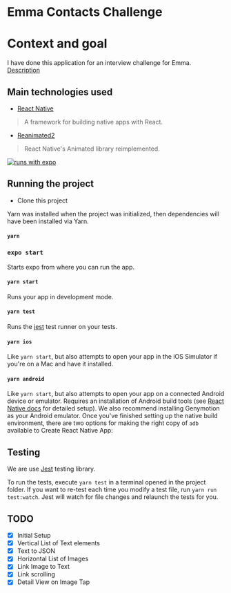 # Emma Contacts Challenge

# Context and goal

I have done this application for an interview challenge for Emma. [Description](https://www.notion.so/React-Native-Engineering-challenge-cf7aa682c1c143d9b1bc73f17bb4f8a2)


## Main technologies used

- [React Native](https://github.com/facebook/react-native)

> A framework for building native apps with React.

- [Reanimated2](https://github.com/software-mansion/react-native-reanimated)

> React Native's Animated library reimplemented.

[![runs with expo](https://img.shields.io/badge/Runs%20with%20Expo-000.svg?style=flat-square&logo=EXPO&labelColor=f3f3f3&logoColor=000)](https://expo.io/)

## Running the project

- Clone this project

Yarn was installed when the project was initialized, then dependencies will have been installed via Yarn.
#### `yarn`

### `expo start`

Starts expo from where you can run the app.

#### `yarn start`

Runs your app in development mode.

#### `yarn test`

Runs the [jest](https://github.com/facebook/jest) test runner on your tests.

#### `yarn ios`

Like `yarn start`, but also attempts to open your app in the iOS Simulator if you're on a Mac and have it installed.

#### `yarn android`

Like `yarn start`, but also attempts to open your app on a connected Android device or emulator. Requires an installation of Android build tools (see [React Native docs](https://facebook.github.io/react-native/docs/getting-started.html) for detailed setup). We also recommend installing Genymotion as your Android emulator. Once you've finished setting up the native build environment, there are two options for making the right copy of `adb` available to Create React Native App:


## Testing

We are use [Jest](https://facebook.github.io/jest/) testing library.

To run the tests, execute ```yarn test``` in a terminal opened in the project folder.
If you want to re-test each time you modify a test file, run ```yarn run test:watch```. Jest will watch for file changes and relaunch the tests for you.

## TODO

- [x] Initial Setup
- [x] Vertical List of Text elements
- [x] Text to JSON
- [x] Horizontal List of Images
- [x] Link Image to Text
- [x] Link scrolling
- [x] Detail View on Image Tap
